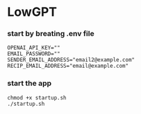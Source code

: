 
# LowGPT

### start by breating .env file

```
OPENAI_API_KEY=""
EMAIL_PASSWORD=""
SENDER_EMAIL_ADDRESS="email2@example.com"
RECIP_EMAIL_ADDRESS="email@example.com"
```


### start the app

```
chmod +x startup.sh
./startup.sh
```